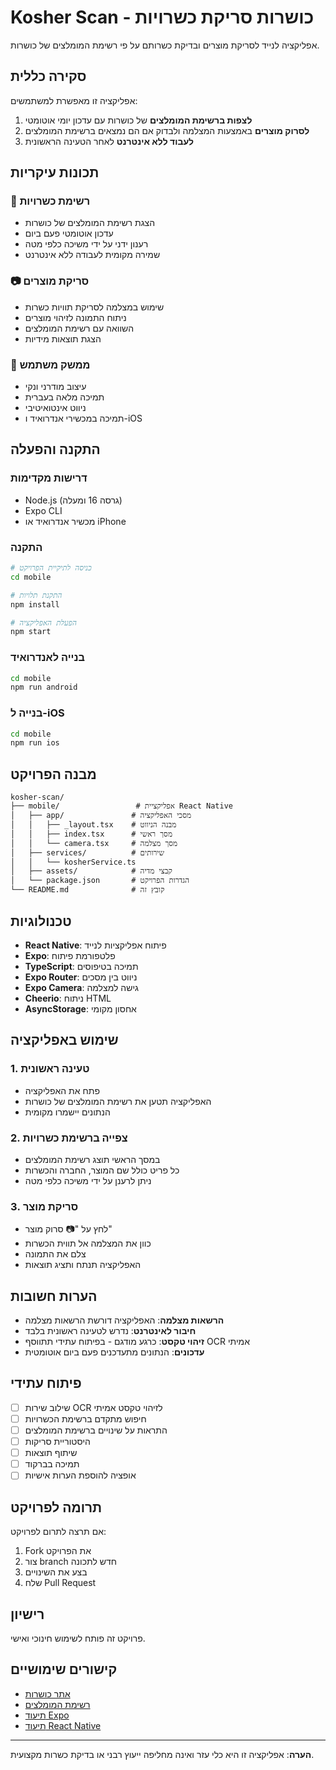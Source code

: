 # Kosher Scan - כושרות סריקת כשרויות

אפליקציה לנייד לסריקת מוצרים ובדיקת כשרותם על פי רשימת המומלצים של כושרות.

## סקירה כללית

אפליקציה זו מאפשרת למשתמשים:
1. **לצפות ברשימת המומלצים** של כושרות עם עדכון יומי אוטומטי
2. **לסרוק מוצרים** באמצעות המצלמה ולבדוק אם הם נמצאים ברשימת המומלצים
3. **לעבוד ללא אינטרנט** לאחר הטעינה הראשונית

## תכונות עיקריות

### 📱 רשימת כשרויות
- הצגת רשימת המומלצים של כושרות
- עדכון אוטומטי פעם ביום
- רענון ידני על ידי משיכה כלפי מטה
- שמירה מקומית לעבודה ללא אינטרנט

### 📷 סריקת מוצרים
- שימוש במצלמה לסריקת תוויות כשרות
- ניתוח התמונה לזיהוי מוצרים
- השוואה עם רשימת המומלצים
- הצגת תוצאות מידיות

### 🎨 ממשק משתמש
- עיצוב מודרני ונקי
- תמיכה מלאה בעברית
- ניווט אינטואיטיבי
- תמיכה במכשירי אנדרואיד ו-iOS

## התקנה והפעלה

### דרישות מקדימות
- Node.js (גרסה 16 ומעלה)
- Expo CLI
- מכשיר אנדרואיד או iPhone

### התקנה
```bash
# כניסה לתיקיית הפרויקט
cd mobile

# התקנת תלויות
npm install

# הפעלת האפליקציה
npm start
```

### בנייה לאנדרואיד
```bash
cd mobile
npm run android
```

### בנייה ל-iOS
```bash
cd mobile
npm run ios
```

## מבנה הפרויקט

```
kosher-scan/
├── mobile/                 # אפליקציית React Native
│   ├── app/               # מסכי האפליקציה
│   │   ├── _layout.tsx    # מבנה הניווט
│   │   ├── index.tsx      # מסך ראשי
│   │   └── camera.tsx     # מסך מצלמה
│   ├── services/          # שירותים
│   │   └── kosherService.ts
│   ├── assets/            # קבצי מדיה
│   └── package.json       # הגדרות הפרויקט
└── README.md              # קובץ זה
```

## טכנולוגיות

- **React Native**: פיתוח אפליקציות לנייד
- **Expo**: פלטפורמת פיתוח
- **TypeScript**: תמיכה בטיפוסים
- **Expo Router**: ניווט בין מסכים
- **Expo Camera**: גישה למצלמה
- **Cheerio**: ניתוח HTML
- **AsyncStorage**: אחסון מקומי

## שימוש באפליקציה

### 1. טעינה ראשונית
- פתח את האפליקציה
- האפליקציה תטען את רשימת המומלצים של כושרות
- הנתונים יישמרו מקומית

### 2. צפייה ברשימת כשרויות
- במסך הראשי תוצג רשימת המומלצים
- כל פריט כולל שם המוצר, החברה והכשרות
- ניתן לרענן על ידי משיכה כלפי מטה

### 3. סריקת מוצר
- לחץ על "📷 סרוק מוצר"
- כוון את המצלמה אל תווית הכשרות
- צלם את התמונה
- האפליקציה תנתח ותציג תוצאות

## הערות חשובות

- **הרשאות מצלמה**: האפליקציה דורשת הרשאות מצלמה
- **חיבור לאינטרנט**: נדרש לטעינה ראשונית בלבד
- **זיהוי טקסט**: כרגע מודגם - בפיתוח עתידי תתווסף OCR אמיתי
- **עדכונים**: הנתונים מתעדכנים פעם ביום אוטומטית

## פיתוח עתידי

- [ ] שילוב שירות OCR לזיהוי טקסט אמיתי
- [ ] חיפוש מתקדם ברשימת הכשרויות
- [ ] התראות על שינויים ברשימת המומלצים
- [ ] היסטוריית סריקות
- [ ] שיתוף תוצאות
- [ ] תמיכה בברקוד
- [ ] אופציה להוספת הערות אישיות

## תרומה לפרויקט

אם תרצה לתרום לפרויקט:
1. Fork את הפרויקט
2. צור branch חדש לתכונה
3. בצע את השינויים
4. שלח Pull Request

## רישיון

פרויקט זה פותח לשימוש חינוכי ואישי.

## קישורים שימושיים

- [אתר כושרות](https://www.kosharot.co.il)
- [רשימת המומלצים](https://www.kosharot.co.il/index2.php?id=281&lang=HEB)
- [תיעוד Expo](https://docs.expo.dev/)
- [תיעוד React Native](https://reactnative.dev/)

---

**הערה**: אפליקציה זו היא כלי עזר ואינה מחליפה ייעוץ רבני או בדיקת כשרות מקצועית.

